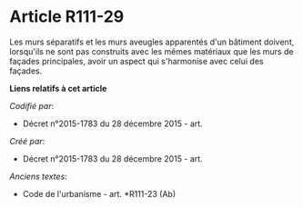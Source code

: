 # Article R111-29

Les murs séparatifs et les murs aveugles apparentés d'un bâtiment doivent, lorsqu'ils ne sont pas construits avec les mêmes
matériaux que les murs de façades principales, avoir un aspect qui s'harmonise avec celui des façades.

**Liens relatifs à cet article**

_Codifié par_:

  - Décret n°2015-1783 du 28 décembre 2015 - art.

_Créé par_:

  - Décret n°2015-1783 du 28 décembre 2015 - art.

_Anciens textes_:

  - Code de l'urbanisme - art. *R111-23 (Ab)

